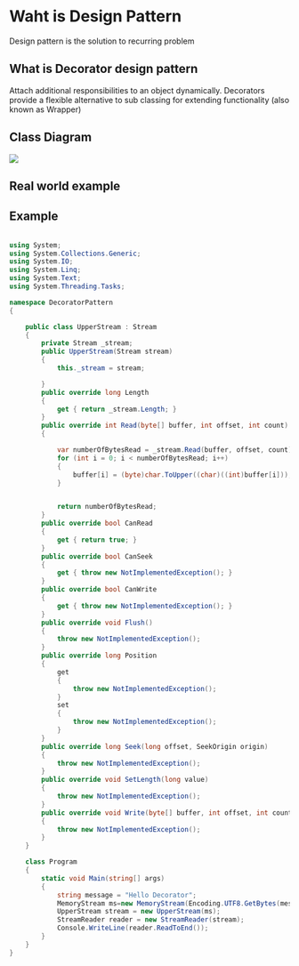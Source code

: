 # Waht is Design Pattern
Design pattern is the solution to recurring problem

## What is Decorator design pattern

Attach additional responsibilities to an object dynamically. Decorators provide a flexible alternative to sub classing for extending functionality (also known as Wrapper)

## Class Diagram  

[![](https://1.bp.blogspot.com/-7E8h2bLinus/VChEl4dKU5I/AAAAAAAAC_0/iJHmaor7DHQ/s1600/decorator.gif)](http://1.bp.blogspot.com/-7E8h2bLinus/VChEl4dKU5I/AAAAAAAAC_0/iJHmaor7DHQ/s1600/decorator.gif)

## Real world example


## Example

```csharp
  
using System;
using System.Collections.Generic;
using System.IO;
using System.Linq;
using System.Text;
using System.Threading.Tasks;

namespace DecoratorPattern
{

    public class UpperStream : Stream
    {
        private Stream _stream;
        public UpperStream(Stream stream)
        {
            this._stream = stream;

        }
        public override long Length
        {
            get { return _stream.Length; }
        }
        public override int Read(byte[] buffer, int offset, int count)
        {

            var numberOfBytesRead = _stream.Read(buffer, offset, count);
            for (int i = 0; i < numberOfBytesRead; i++)
            {
                buffer[i] = (byte)char.ToUpper((char)((int)buffer[i]));
            }


            return numberOfBytesRead;
        }
        public override bool CanRead
        {
            get { return true; }
        }
        public override bool CanSeek
        {
            get { throw new NotImplementedException(); }
        }
        public override bool CanWrite
        {
            get { throw new NotImplementedException(); }
        }
        public override void Flush()
        {
            throw new NotImplementedException();
        }
        public override long Position
        {
            get
            {
                throw new NotImplementedException();
            }
            set
            {
                throw new NotImplementedException();
            }
        }
        public override long Seek(long offset, SeekOrigin origin)
        {
            throw new NotImplementedException();
        }
        public override void SetLength(long value)
        {
            throw new NotImplementedException();
        }
        public override void Write(byte[] buffer, int offset, int count)
        {
            throw new NotImplementedException();
        }
    }

    class Program
    {
        static void Main(string[] args)
        {
            string message = "Hello Decorator";
            MemoryStream ms=new MemoryStream(Encoding.UTF8.GetBytes(message));
            UpperStream stream = new UpperStream(ms);
            StreamReader reader = new StreamReader(stream);
            Console.WriteLine(reader.ReadToEnd());
        }
    }
}
```
<!--stackedit_data:
eyJoaXN0b3J5IjpbLTExNDc1NDExODddfQ==
-->